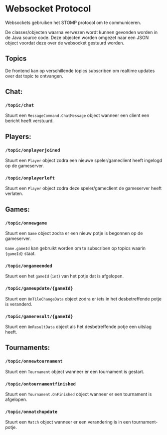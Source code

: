 
# Websocket Protocol

Websockets gebruiken het STOMP protocol om te communiceren.

De classes/objecten waarna verwezen wordt kunnen gevonden worden in de Java source code. Deze objecten worden omgezet naar een JSON object voordat deze over de websocket gestuurd worden.

## Topics
De frontend kan op verschillende topics subscriben om realtime updates over dat topic te ontvangen.

## Chat:
### `/topic/chat`
Stuurt een `MessageCommand.ChatMessage` object wanneer een client een bericht heeft verstuurd.


## Players:
### `/topic/onplayerjoined`
Stuurt een `Player` object zodra een nieuwe speler/gameclient heeft ingelogd op de gameserver.

### `/topic/onplayerleft`
Stuurt een `Player` object zodra deze speler/gameclient de gameserver heeft verlaten.


## Games:
### `/topic/onnewgame`
Stuurt een `Game` object zodra er een nieuw potje is begonnen op de gameserver.

`Game.gameId` kan gebruikt worden om te subscriben op topics waarin `{gameId}` staat.

### `/topic/ongameended`
Stuurt een het `gameId` (`int`) van het potje dat is afgelopen.

### `/topic/gameupdate/`**`{gameId}`**
Stuurt een `OnTileChangeData` object zodra er iets in het desbetreffende potje is veranderd.

### `/topic/gameresult/`**`{gameId}`**
Stuurt een `OnResultData` object als het desbetreffende potje een uitslag heeft.

## Tournaments:
### `/topic/onnewtournament`
Stuurt een `Tournament` object wanneer er een tournament is gestart.

### `/topic/ontournamentfinished`
Stuurt een `Tournament.OnFinished` object wanneer er een tournament is afgelopen.

### `/topic/onmatchupdate`
Stuurt een `Match` object wanneer er een verandering is in een tournament-potje.
